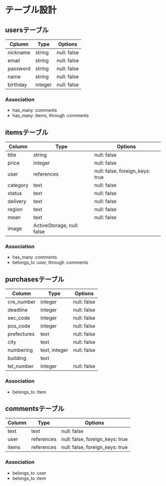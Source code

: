 # テーブル設計

## usersテーブル

|  Cplumn  |  Type   |   Options   |
| -------- | ------- | ----------- |
| nickname | string  | null: false |
| email    | string  | null: false |
| password | string  | null: false |
| name     | string  | null: false |
| birthday | integer | null: false |

### Association

- has_many :comments
- has_many :items, through :comments

## itemsテーブル

|  Column  |     Type   |              Options            |
| -------- | ---------- | ------------------------------- |
| title    | string     | null: false                     |
| price    | integer    | null: false                     |
| user     | references | null: false, foreign_keys: true |
| category | text       | null: false                     |
| status   | text       | null: false                     |
| delivery | text       | null: false                     |
| region   | text       | null: false                     |
| mean     | text       | null: false                     |
| image    | ActiveStorage, null: false                   |

### Association

- has_many :comments
- belongs_to :user, through :comments

## purchasesテーブル

|   Column    |     Type      |   Options   |
| ----------- | ------------- | ----------- |
| cre_number  | integer       | null: false |
| deadline    | integer       | null: false |
| sec_code    | integer       | null: false |
| pos_code    | integer       | null: false |
| prefectures | text          | null: false |
| city        | text          | null: false |
| numbering   | text, integer | null: false |
| building    | text          |             |
| tel_number  | integer       | null: false |

### Association

- belongs_to :item

## commentsテーブル

| Column |    Type    |              Options            |
| ------ | ---------- | ------------------------------- |
| text   | text       | null: false                     |
| user   | references | null: false, foreign_keys: true |
| items  | references | null: false, foreign_keys: true |

### Association

- belongs_to :user
- belongs_to :item